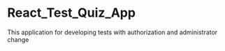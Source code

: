 # React_Test_Quiz_App
This application for developing tests with authorization and administrator change
